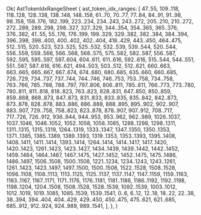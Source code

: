 Ok(
    AstTokenIdxRangeSheet {
        ast_token_idx_ranges: [
            47..55,
            109..118,
            118..128,
            128..138,
            138..148,
            148..158,
            61..70,
            70..77,
            77..84,
            84..91,
            91..98,
            98..158,
            158..176,
            182..199,
            223..234,
            234..243,
            243..272,
            205..210,
            210..272,
            272..289,
            289..298,
            298..327,
            327..329,
            344..354,
            354..365,
            365..376,
            376..382,
            41..55,
            55..176,
            176..199,
            199..329,
            329..382,
            382..384,
            384..394,
            396..398,
            398..400,
            400..402,
            402..404,
            418..429,
            443..450,
            464..475,
            512..515,
            520..523,
            523..525,
            525..532,
            532..539,
            539..544,
            520..544,
            556..559,
            559..566,
            566..568,
            568..575,
            575..582,
            582..587,
            556..587,
            592..595,
            595..597,
            597..604,
            604..611,
            611..616,
            592..616,
            515..544,
            544..551,
            551..587,
            587..616,
            616..621,
            494..503,
            503..512,
            512..621,
            660..663,
            663..665,
            665..667,
            667..674,
            674..680,
            680..685,
            635..660,
            660..685,
            726..729,
            734..737,
            737..744,
            744..746,
            746..753,
            753..758,
            734..758,
            763..766,
            785..788,
            788..797,
            797..806,
            806..811,
            785..811,
            766..773,
            773..780,
            780..811,
            811..818,
            818..823,
            763..823,
            828..831,
            847..850,
            850..859,
            859..868,
            868..873,
            847..873,
            831..833,
            833..835,
            835..842,
            842..873,
            873..878,
            828..878,
            883..886,
            886..888,
            888..895,
            895..902,
            902..907,
            883..907,
            729..758,
            758..823,
            823..878,
            878..907,
            907..912,
            708..717,
            717..726,
            726..912,
            936..944,
            944..953,
            953..962,
            962..989,
            1026..1037,
            1037..1046,
            1046..1052,
            1052..1058,
            1058..1085,
            1288..1298,
            1298..1311,
            1311..1315,
            1315..1319,
            1264..1319,
            1333..1347,
            1347..1350,
            1350..1353,
            1371..1385,
            1385..1389,
            1389..1393,
            1319..1353,
            1353..1393,
            1395..1408,
            1408..1411,
            1411..1414,
            1393..1414,
            1264..1414,
            1414..1417,
            1417..1420,
            1420..1423,
            1261..1423,
            1423..1427,
            1434..1439,
            1439..1442,
            1442..1452,
            1459..1464,
            1464..1467,
            1467..1475,
            1427..1452,
            1452..1475,
            1475..1486,
            1486..1497,
            1506..1508,
            1500..1508,
            1221..1234,
            1234..1243,
            1243..1261,
            1261..1423,
            1423..1497,
            1497..1500,
            1500..1508,
            1522..1528,
            1508..1528,
            1098..1108,
            1108..1113,
            1113..1125,
            1125..1137,
            1137..1147,
            1147..1159,
            1159..1163,
            1163..1167,
            1167..1171,
            1171..1176,
            1176..1181,
            1181..1186,
            1186..1192,
            1192..1198,
            1198..1204,
            1204..1508,
            1508..1528,
            1528..1539,
            1092..1539,
            1003..1012,
            1012..1019,
            1019..1085,
            1085..1539,
            1539..1541,
            0..6,
            6..12,
            12..18,
            18..22,
            22..38,
            38..394,
            394..404,
            404..429,
            429..450,
            450..475,
            475..621,
            621..685,
            685..912,
            912..924,
            924..989,
            989..1541,
        ],
    },
)